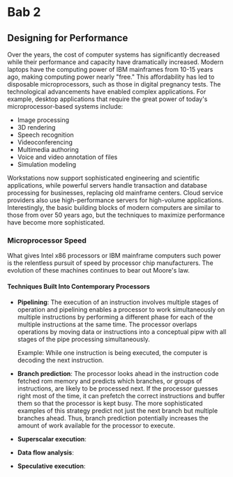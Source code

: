 # Bab 2

## Designing for Performance

Over the years, the cost of computer systems has significantly decreased while their performance and capacity have dramatically increased. Modern laptops have the computing power of IBM mainframes from 10-15 years ago, making computing power nearly "free." This affordability has led to disposable microprocessors, such as those in digital pregnancy tests. The technological advancements have enabled complex applications. For example, desktop applications that require the great power of today's microprocessor-based systems include:

- Image processing
- 3D rendering
- Speech recognition
- Videoconferencing
- Multimedia authoring
- Voice and video annotation of files
- Simulation modeling

Workstations now support sophisticated engineering and scientific applications, while powerful servers handle transaction and database processing for businesses, replacing old mainframe centers. Cloud service providers also use high-performance servers for high-volume applications. Interestingly, the basic building blocks of modern computers are similar to those from over 50 years ago, but the techniques to maximize performance have become more sophisticated.

### Microprocessor Speed

What gives Intel x86 processors or IBM mainframe computers such power is the relentless pursuit of speed by processor chip manufacturers. The evolution of these machines continues to bear out Moore's law.

#### Techniques Built Into Contemporary Processors

- **Pipelining**: The execution of an instruction involves multiple stages of operation and pipelining enables a processor to work simultaneously on multiple instructions by performing a different phase for each of the multiple instructions at the same time. The processor overlaps operations by moving data or instructions into a conceptual pipw with all stages of the pipe processing simultaneously.

  Example: While one instruction is being executed, the computer is decoding the next instruction.

- **Branch prediction**: The processor looks ahead in the instruction code fetched rom memory and predicts which branches, or groups of instructions, are likely to be processed next. If the processor guesses right most of the time, it can prefetch the correct instructions and buffer them so that the processor is kept busy. The more sophisticated examples of this strategy predict not just the next branch but multiple branches ahead. Thus, branch prediction potentially increases the amount of work available for the processor to execute.
- **Superscalar execution**:
- **Data flow analysis**:
- **Speculative execution**:
